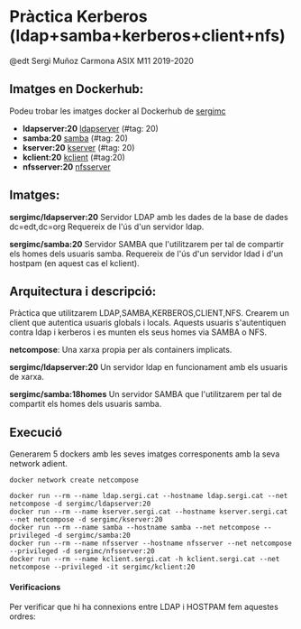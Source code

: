 # Pràctica Kerberos (ldap+samba+kerberos+client+nfs)
@edt Sergi Muñoz Carmona ASIX M11 2019-2020

## Imatges en Dockerhub:
Podeu trobar les imatges docker al Dockerhub de [sergimc](https://hub.docker.com/u/sergimc/)
* **ldapserver:20** [ldapserver](https://hub.docker.com/repository/docker/sergimc/ldapserver) (#tag: 20)
* **samba:20** [samba](https://hub.docker.com/repository/docker/sergimc/samba/general) (#tag: 20)
* **kserver:20** [kserver](https://hub.docker.com/repository/docker/sergimc/kserver) (#tag: 20)
* **kclient:20** [kclient](https://hub.docker.com/repository/docker/sergimc/kclient) (#tag:20)
* **nfsserver:20** [nfsserver]()

## Imatges:
**sergimc/ldapserver:20** Servidor LDAP amb les dades de la base de dades dc=edt,dc=org Requereix de l'ús d'un servidor ldap.

**sergimc/samba:20** Servidor SAMBA que l'utilitzarem per tal de compartir els homes dels usuaris samba. 
Requereix de l'ús d'un servidor ldad i d'un hostpam (en aquest cas el kclient).

## Arquitectura i descripció:

Pràctica que utilitzarem LDAP,SAMBA,KERBEROS,CLIENT,NFS. Crearem un client que autentica usuaris globals i locals. Aquests usuaris s'autentiquen contra ldap i kerberos i es munten els seus homes via SAMBA o NFS.

**netcompose**: Una xarxa propia per als containers implicats.

**sergimc/ldapserver:20**  Un servidor ldap en funcionament amb els usuaris de xarxa.

**sergimc/samba:18homes** Un servidor SAMBA que l'utilitzarem per tal de compartit els homes dels usuaris samba.

## Execució

Generarem 5 dockers amb les seves imatges corresponents amb la seva network adient.

```
docker network create netcompose

docker run --rm --name ldap.sergi.cat --hostname ldap.sergi.cat --net netcompose -d sergimc/ldapserver:20
docker run --rm --name kserver.sergi.cat --hostname kserver.sergi.cat --net netcompose -d sergimc/kserver:20
docker run --rm --name samba --hostname samba --net netcompose --privileged -d sergimc/samba:20
docker run --rm --name nfsserver --hostname nfsserver --net netcompose --privileged -d sergimc/nfsserver:20
docker run --rm --name kclient.sergi.cat -h kclient.sergi.cat --net netcompose --privileged -it sergimc/kclient:20 
```

#### Verificacions
Per verificar que hi ha connexions entre LDAP i HOSTPAM fem aquestes ordres:

